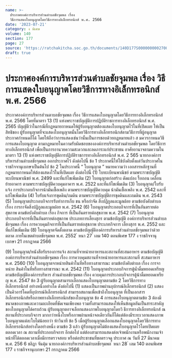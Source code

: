 ```yaml
---
name: >-
  ประกาศองค์การบริหารส่วนตำบลชัยจุมพล เรื่อง
  วิธีการแสดงใบอนุญาตโดยวิธีการทางอิเล็กทรอนิกส์ พ.ศ. 2566
date: '2023-07-21'
category: ง พิเศษ
volume: 140
section: 177
page: 27
source: 'https://ratchakitcha.soc.go.th/documents/140D177S0000000002700.pdf'
draft: true
---
```


# ประกาศองค์การบริหารส่วนตำบลชัยจุมพล เรื่อง วิธีการแสดงใบอนุญาตโดยวิธีการทางอิเล็กทรอนิกส์ พ.ศ. 2566

ประกาศองค์การบริหารส่วนตาบลชัยจุมพล เรื่อง วิธีการแสดงใบอนุญาตโดยวิธีการทางอิเล็กทรอนิกส์ พ.ศ. 2566 โดยที่มาตรา 13 (1) แห่งพระราชบัญญัติการปฏิบัติราชการทางอิเล็กทรอนิกส์ พ.ศ. 2565 บัญญัติว่าในกรณีที่กฎหมายกาหนดให้ผู้รับอนุญาตต้องแสดงใบอนุญาตไว้ในที่เปิดเผย ให้เป็นสิทธิของ ผู้รับอนุญาตที่จะแสดงใบอนุญาตนั้นโดยวิธีการทางอิเล็กทรอนิกส์ตามวิธีการที่ผู้อนุญาตประกาศกำหนดก็ได้ โดยให้ถือว่าการแสดงเช่นว่านั้นเป็นการชอบด้วยกฎหมายแล้ว ส มควรกาหนดวิธีการแสดงใบอนุญาต ตามกฎหมายในความรับผิดชอบขององค์การบริหารส่วนตำบลชัยจุมพล โดยวิธีการทางอิเล็กทรอนิกส์ เพื่อเป็นการอานวยความสะดวกและลดภาระแก่ประชาชน อาศัยอานาจตามความในมาตรา 13 (1) แห่งพระราชบัญญัติการปฏิบัติราชการทางอิเล็กทรอนิกส์ พ.ศ. 2 565 นายกองค์การบริหารส่วนตำบลชัยจุมพล ออกประกาศไว้ ดังต่อไปนี้ ข้อ 1 ประกาศนี้ให้ใช้บังคับตั้งแต่วันประกาศในราชกิจจานุเบกษาเป็นต้นไป ข้อ 2 ในประกาศนี้ “ ใบอนุญาต ” หมายความว่า เอกสารหลักฐานที่กฎหมายกาหนดให้ต้องแสดงไว้ในที่เปิดเผย ดังต่อไปนี้ (1) ใบทะเบียนพาณิชย์ ตามพระราชบัญญัติทะเบียนพาณิชย์ พ.ศ. 2499 และที่แก้ไขเพิ่มเติม (2) ใบอนุญาตก่อสร้าง ดัดแปลง รื้อถอน เคลื่อนย้ายอาคาร ตามพระราชบัญญัติควบคุมอาคาร พ.ศ. 2522 และที่แก้ไขเพิ่มเติม (3) ใบอนุญาต/ใบรับแจ้ง การประกอบกิจการน้ามันเชื้อเพลิง ตามพระราชบัญญัติควบคุม น้ามันเชื้อเพลิง พ.ศ. 2542 และที่แก้ไขเพิ่มเติม (4) ใบรับแจ้งการขุดดิน/ถมดิน ตามพระราชบัญญัติการขุดดินและถมดิน พ.ศ. 2543 (5) ใบอนุญาตประกอบกิจการรับทำการเก็บ ขน หรือกำจัด สิ่งปฏิกูลและมูลฝอย ตามข้อบังคับตำบล เรื่อง การกาจัดสิ่งปฏิกูลและมูลฝอย พ.ศ. 2542 (6) ใบอนุญาตประกอบกิจการที่เป็นอันตรายต่อสุขภาพ ตามข้อบังคับตำบล เรื่อง กิจการ ที่เป็นอันตรายต่อสุขภาพ พ.ศ. 2542 (7) ใบอนุญาตประกอบกิจการที่เป็นอันตรายต่อสุขภาพ ประเภทการเลี้ยงสุกร ตามข้อบัญญัติ องค์การบริหารส่วนตำบลชัยจุมพล เรื่อง การควบคุมกิจการที่เป็นอันตรายต่อสุขภาพ ประเภทกิจการ เลี้ยงสุกร พ.ศ. 2552 และที่แก้ไขเพิ่มเติม (8) ใบอนุญาตจัดตั้งตลาด ตามข้อบัญญัติองค์การบริหารส่วนตำบลชัยจุมพลว่าด้วยตลาด ภายในเขตตำบลชัยจุมพล พ.ศ. 2552 ้ หนา 27 ่ เลม 140 ตอนพิเศษ 177 ง ราชกิจจานุเบกษา 21 กรกฎาคม 2566

(9) ใบอนุญาต/หนังสือรับรองการแจ้ง สถานที่จาหน่ายอาหารและสถานที่สะสมอาหาร ตามข้อบัญญัติองค์การบริหารส่วนตำบลชัยจุมพล เรื่อง การควบคุมสถานที่จาหน่ายอาหารและสถานที่ สะสมอาหาร พ.ศ. 2560 (10) ใบอนุญาตจาหน่ายสินค้าในที่หรือทางสาธารณะ ตามข้อบังคับตำบล เรื่อง การจาหน่าย สินค้าในที่หรือทางสาธารณะ พ.ศ. 2542 (11) ใบอนุญาตประกอบกิจการตู้น้ำดื่มหยอดเหรียญ ตามข้อบัญญัติองค์การบริหาร ส่วนตำบลชัยจุมพล เรื่อง ควบคุมการประกอบกิจการตู้น้าดื่มหยอดเหรีย ญ พ.ศ. 2547 ข้อ 3 ผู้รับอนุญาตสามารถเลือกแสดงใบอนุญาตตามข้อ 2 โดยวิธีการทางอิเล็กทรอนิกส์ อย่างหนึ่งอย่างใด ดังต่อไปนี้ (1) แสดงเป็นภาพผ่านอุปกรณ์อิเล็กทรอนิกส์ (2) แสดงเป็นคิวอาร์โคดที่อุปกรณ์อิเล็กทรอนิกส์ สามารถสแกนเพื่อเข้าถึงใบอนุญาต ที่เป็นเอกสาร อิเล็กทรอนิกส์หรือภาพทางอิเล็กทรอนิกส์ของใบอนุญาต ข้อ 4 การแสดงใบอนุญาตตามข้อ 3 ต้องมีขนาดของภาพและความละเอียดที่ชัดเจนเพียงพอ รวมทั้งสามารถแสดงให้เห็นข้อมูลอันเป็นสาระสาคัญของใบอนุญาตได้ครบถ้วน ผู้รับอนุญาตอาจเลือกแสดงภาพใบอนุญาตโดยวิ ธีการทางอิเล็กทรอนิกส์ ณ สถานที่ประกอบกิจการ มากกว่าหนึ่งใบหรือภาพผ่านหน้าจอเดียวกันก็ได้แต่ต้องมีระยะเวลาแสดงภาพใบอนุญาตแต่ละใบไม่น้อยกว่า ห้าวินาที ข้อ 5 เมื่อผู้รับอนุญาตเลือกแสดงใบอนุญาตโดยวิธีการทางอิเล็กทรอนิกส์อย่างใดอย่างหนึ่ง ตามข้อ 3 แล้ว ผู้รับอนุญาตไม่ต้องแสดงใบอนุญาตไว้โดยเปิดเผยตลอดเวลา ณ สถานที่ประกอบกิจการ อีกต่อไป แต่ต้องสามารถแสดงต่อเจ้าพนักงานหรือพนักงานเจ้าหน้าที่ได้ตลอดเวลาเมื่อมีการตรวจสอบ หรือต่อประชาชนที่ขอตรวจดู ประกาศ ณ วันที่ 27 มีนาคม พ.ศ. 256 6 ชลิฎา จันคุ้ม นายกองค์การบริหารส่วนตำบลชัยจุมพล ้ หนา 28 ่ เลม 140 ตอนพิเศษ 177 ง ราชกิจจานุเบกษา 21 กรกฎาคม 2566
